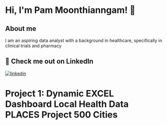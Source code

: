 
# Hi, I'm Pam Moonthianngam! 👋


## About me
I am an aspiring data analyst with a background in healthcare, specifically in clinical trials and pharmacy


## 🔗 Check me out on LinkedIn

[![linkedin](https://img.shields.io/badge/linkedin-0A66C2?style=for-the-badge&logo=linkedin&logoColor=white)](https://www.linkedin.com/in/pathompon/)

# Project 1: Dynamic EXCEL Dashboard Local Health Data PLACES Project 500 Cities

